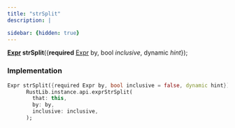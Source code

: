 ```yaml
---
title: "strSplit"
description: |

sidebar: {hidden: true}
---
```

<span class="dart-code"><strong>[Expr] strSplit</strong>({<span class="nobr"><strong>required</strong> [Expr] by</span>, <span class="nobr">bool <i>inclusive</i></span>, <span class="nobr">dynamic <i>hint</i></span>});</span>


### Implementation
```dart
Expr strSplit({required Expr by, bool inclusive = false, dynamic hint}) =>
      RustLib.instance.api.exprStrSplit(
        that: this,
        by: by,
        inclusive: inclusive,
      );
```

[Expr]: /reference/classes/expr
[dynamic]: #